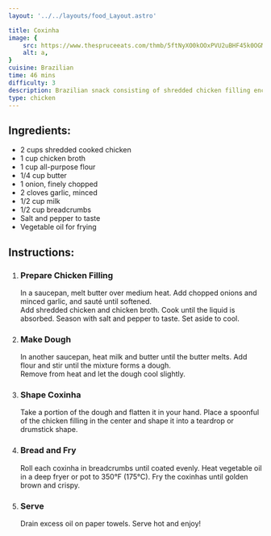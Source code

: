 ```yaml
---
layout: '../../layouts/food_Layout.astro'

title: Coxinha
image: {
    src: https://www.thespruceeats.com/thmb/5ftNyXO0kOOxPVU2uBHF45k0OGM=/1500x0/filters:no_upscale():max_bytes(150000):strip_icc()/coxinha-brazilian-chicken-croquettes-3029668-Hero-5b7d5f9546e0fb00252abc5f.jpg,
    alt: a,
}
cuisine: Brazilian
time: 46 mins
difficulty: 3
description: Brazilian snack consisting of shredded chicken filling encased in a dough made from mashed potatoes and deep-fried until golden and crispy, often shaped like a drumstick.
type: chicken
---
```

<div class="recipe-container">
    <div class="ingredients">
        <h2>Ingredients:</h2>
        <ul>
            <li>2 cups shredded cooked chicken</li>
            <li>1 cup chicken broth</li>
            <li>1 cup all-purpose flour</li>
            <li>1/4 cup butter</li>
            <li>1 onion, finely chopped</li>
            <li>2 cloves garlic, minced</li>
            <li>1/2 cup milk</li>
            <li>1/2 cup breadcrumbs</li>
            <li>Salt and pepper to taste</li>
            <li>Vegetable oil for frying</li>
        </ul>
    </div>
    <div class="instructions">
        <h2>Instructions:</h2>
        <ol>
            <li><h3>Prepare Chicken Filling</h3>
                In a saucepan, melt butter over medium heat. Add chopped onions and minced garlic, and sauté until softened.
                <br>Add shredded chicken and chicken broth. Cook until the liquid is absorbed. Season with salt and pepper to taste. Set aside to cool.
            </li>
            <li><h3>Make Dough</h3>
                In another saucepan, heat milk and butter until the butter melts. Add flour and stir until the mixture forms a dough.
                <br>Remove from heat and let the dough cool slightly.
            </li>
            <li><h3>Shape Coxinha</h3>
                Take a portion of the dough and flatten it in your hand. Place a spoonful of the chicken filling in the center and shape it into a teardrop or drumstick shape.
            </li>
            <li><h3>Bread and Fry</h3>
                Roll each coxinha in breadcrumbs until coated evenly. Heat vegetable oil in a deep fryer or pot to 350°F (175°C). Fry the coxinhas until golden brown and crispy.
            </li>
            <li><h3>Serve</h3>
                Drain excess oil on paper towels. Serve hot and enjoy!
            </li>
        </ol>
    </div>
</div>
